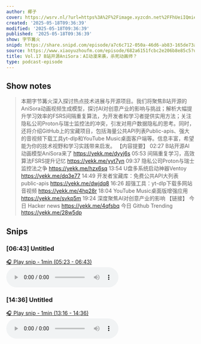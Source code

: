 ```yaml
---
author: 椰子
cover: https://wsrv.nl/?url=https%3A%2F%2Fimage.xyzcdn.net%2FFhUeiIQmiec2bYYctUWw-bA_FewW.jpg&w=200&h=200
created: '2025-05-18T09:36:39'
modified: '2025-05-18T09:36:39'
published: '2025-05-18T09:36:39'
show: 字节篝火
snipd: https://share.snipd.com/episode/a7c6c712-050a-46d6-ab83-165de73a8706
source: https://www.xiaoyuzhoufm.com/episode/682a6151fcbc2e206b8e85c5?utm_source=rss
title: Vol.17 B站开源AniSora：AI动漫来袭，杀死动画师？
type: podcast-episode
---
```



## Show notes
> 本期字节篝火深入探讨热点技术进展与开源项目。我们将聚焦B站开源的AniSora动画视频生成模型，探讨AI对创意产业的影响与挑战；解析大幅提升学习效率的FSRS间隔重复算法，为开发者和学习者提供实用方法；关注隐私公司Proton与瑞士监控法的冲突，引发对用户数据隐私的思考。同时，还将介绍GitHub上的宝藏项目，包括海量公共API列表Public-apis、强大的音视频下载工具yt-dlp和YouTube Music桌面客户端等。信息丰富，希望能为你的技术视野和学习实践带来启发。
> 【内容提要】
> 02:27 B站开源AI动画模型AniSora来了 https://yekk.me/dyyj6s
> 05:53 间隔重复学习，高效算法FSRS提升记忆 https://yekk.me/yyt7yn
> 09:37 隐私公司Proton与瑞士监控法之争 https://yekk.me/hzx6sq
> 13:54 U盘多系统启动神器Ventoy https://yekk.me/dq3e77
> 14:49 开发者宝藏库：免费公共API大列表 public-apis https://yekk.me/dwjdq8
> 16:26 超强工具：yt-dlp下载多网站音视频 https://yekk.me/4hp28r
> 18:04 YouTube Music桌面版增强应用 https://yekk.me/svkp5m
> 19:24 深度聚焦AI对创意产业的影响
> 【链接】
> 今日 Hacker news https://yekk.me/4qfsbq
> 今日 Github Trending https://yekk.me/28w5dp

## Snips
### [06:43] Untitled
[🎧 Play snip - 1min️ (05:23 - 06:43)](https://share.snipd.com/snip/2289c9c4-5e7e-449a-accf-6ec3c2e59eda)
<audio controls> <source src="https://dts-api.xiaoyuzhoufm.com/track/6802fb4268bef6b35556a575/682a6151fcbc2e206b8e85c5/media.xyzcdn.net/6802fb4268bef6b35556a575/lqzwL9cYeA28ZxB2WPGLaYk_60E1.m4a#t=05:23,06:43"> </audio>
### [14:36] Untitled
[🎧 Play snip - 1min️ (13:16 - 14:36)](https://share.snipd.com/snip/007a18f8-191a-4b3d-ba42-4ee009785e59)
<audio controls> <source src="https://dts-api.xiaoyuzhoufm.com/track/6802fb4268bef6b35556a575/682a6151fcbc2e206b8e85c5/media.xyzcdn.net/6802fb4268bef6b35556a575/lqzwL9cYeA28ZxB2WPGLaYk_60E1.m4a#t=13:16,14:36"> </audio>
